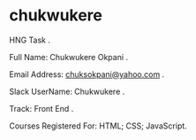 # chukwukere
HNG Task
.

Full Name: Chukwukere Okpani
.

Email Address: chuksokpani@yahoo.com
.

Slack UserName: Chukwukere
.

Track: Front End
.

Courses Registered For: HTML; CSS; JavaScript.




